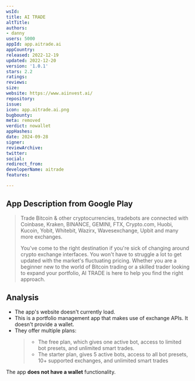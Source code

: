 ```yaml
---
wsId: 
title: AI TRADE
altTitle: 
authors:
- danny
users: 5000
appId: app.aitrade.ai
appCountry: 
released: 2022-12-19
updated: 2022-12-20
version: '1.0.1'
stars: 2.2
ratings: 
reviews: 
size: 
website: https://www.aiinvest.ai/
repository: 
issue: 
icon: app.aitrade.ai.png
bugbounty: 
meta: removed
verdict: nowallet
appHashes: 
date: 2024-09-28
signer: 
reviewArchive: 
twitter: 
social: 
redirect_from: 
developerName: aitrade
features: 

---
```


## App Description from Google Play

> Trade Bitcoin & other cryptocurrencies, tradebots are connected with Coinbase, Kraken, BINANCE, GEMINI, FTX, Crypto.com, Huobi, Kucoin, Yobit, Whitebit, Wazirx, Wavesexchange, Upbit and many more exchanges.
>
> You've come to the right destination if you're sick of changing around crypto exchange interfaces. You won't have to struggle a lot to get updated with the market's fluctuating pricing. Whether you are a beginner new to the world of Bitcoin trading or a skilled trader looking to expand your portfolio, AI TRADE is here to help you find the right approach.

## Analysis

- The app's website doesn't currently load. 
- This is a portfolio management app that makes use of exchange APIs. It doesn't provide a wallet. 
- They offer multiple plans:
  > - The free plan, which gives one active bot, access to limited bot presets, and unlimited smart trades.
  > - The starter plan, gives 5 active bots, access to all bot presets, 10+ supported exchanges, and unlimited smart trades

The app **does not have a wallet** functionality.

